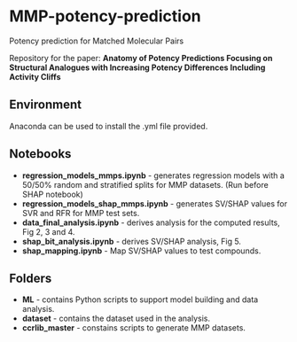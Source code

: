 # MMP-potency-prediction
 Potency prediction for Matched Molecular Pairs

Repository for the paper: **Anatomy of Potency Predictions Focusing on Structural Analogues with Increasing Potency Differences Including Activity Cliffs**

## Environment 
Anaconda can be used to install the .yml file provided.

## Notebooks
* **regression_models_mmps.ipynb** - generates regression models with a 50/50% random and stratified splits for MMP datasets. (Run before SHAP notebook)
* **regression_models_shap_mmps.ipynb** - generates SV/SHAP values for SVR and RFR for MMP test sets.
* **data_final_analysis.ipynb** - derives analysis for the computed results, Fig 2, 3 and 4.
* **shap_bit_analysis.ipynb** - derives SV/SHAP analysis, Fig 5.
* **shap_mapping.ipynb** - Map SV/SHAP values to test compounds.

## Folders
* **ML** - contains Python scripts to support model building and data analysis.
* **dataset** - contains the dataset used in the analysis.
* **ccrlib_master** - constains scripts to generate MMP datasets.